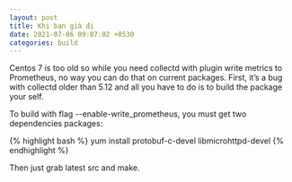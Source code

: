 ```yaml
---
layout: post
title: Khi bạn già đi
date: 2021-07-06 09:07:02 +0530
categories: build
---
```


Centos 7 is too old so while you need collectd with plugin write metrics to Prometheus, no way you can do that on current packages. First, it’s a bug with collectd older than 5.12 and all you have to do is to build the package your self.

To build with flag --enable-write_prometheus, you must get two dependencies packages:

{% highlight bash %}
yum install protobuf-c-devel libmicrohttpd-devel
{% endhighlight %}

Then just grab latest src and make.
